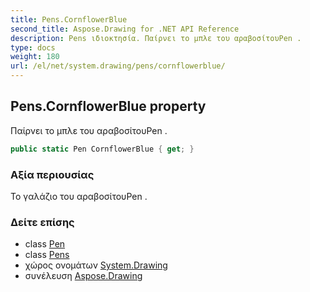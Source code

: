 ```yaml
---
title: Pens.CornflowerBlue
second_title: Aspose.Drawing for .NET API Reference
description: Pens ιδιοκτησία. Παίρνει το μπλε του αραβοσίτουPen .
type: docs
weight: 180
url: /el/net/system.drawing/pens/cornflowerblue/
---
```

## Pens.CornflowerBlue property

Παίρνει το μπλε του αραβοσίτουPen .

```csharp
public static Pen CornflowerBlue { get; }
```

### Αξία περιουσίας

Το γαλάζιο του αραβοσίτουPen .

### Δείτε επίσης

* class [Pen](../../pen/)
* class [Pens](../)
* χώρος ονομάτων [System.Drawing](../../pens/)
* συνέλευση [Aspose.Drawing](../../../)


